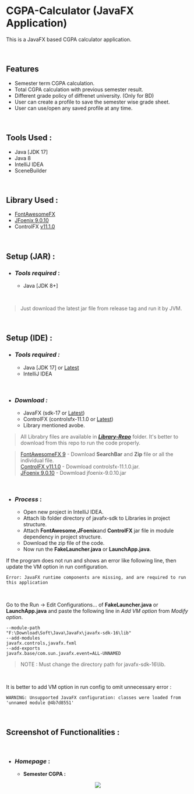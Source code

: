 # CGPA-Calculator (JavaFX Application)

This is a JavaFX based CGPA calculator application. 

<br>

## Features

- Semester term CGPA calculation.
- Total CGPA calculation with previous semester result.
- Different grade policy of diffrenet university. (Only for BD)
- User can create a profile to save the semester wise grade sheet.
- User can use/open any saved profile at any time.


<br>

## Tools Used :

- Java [JDK 17]
- Java 8
- IntelliJ IDEA
- SceneBuilder

<br>

## Library Used :

- [FontAwesomeFX](https://github.com/Jerady/fontawesomefx-glyphsbrowser)
- [JFoenix 9.0.10](http://www.jfoenix.com/)
- ControlFX [v11.1.0](https://jar-download.com/artifacts/org.controlsfx/controlsfx-samples)

<br>

## Setup (JAR) :

- ### _Tools required_ :
  - Java [JDK 8+]


<br>

> Just download the latest jar file from release tag and run it by JVM. 

<br>

## Setup (IDE) :

- ### _Tools required :_
  - Java [JDK 17] or [Latest](https://www.oracle.com/java/technologies/downloads/)
  - IntelliJ IDEA

<br>

- ### _Download :_
  - JavaFX (sdk-17 or [Latest](https://gluonhq.com/products/javafx/))
  - ControlFX (controlsfx-11.1.0 or [Latest](https://jar-download.com/artifacts/org.controlsfx/controlsfx-samples))
  - Library mentioned avobe.

> All Librabry files are available in [**_Library-Repo_**](https://github.com/ashik5757/Library-Repo.git) folder. It's better to download from this repo to run the code properly.

>  [FontAwesomeFX 9](https://github.com/ashik5757/Library-Repo/tree/master/Java/FontAwesomeFX) - Download **SearchBar** and **Zip** file or all the individual file. <br>
>  [ControlFX v11.1.0](https://github.com/ashik5757/Library-Repo/tree/master/Java/ControlFX) - Dowmload controlsfx-11.1.0.jar. <br>
>  [JFoenix 9.0.10](https://github.com/ashik5757/Library-Repo/tree/master/Java/JFoenix) - Dowmload jfoenix-9.0.10.jar

<br>


- ### _Process_ :

  - Open new project in IntelliJ IDEA.
  - Attach lib folder directory of javafx-sdk to Libraries in project structure.
  - Attach **FontAwesome**,**JFoenix**and **ControlFX** jar file in module dependency in project structure.
  - Download the zip file of the code.
  - Now run the **FakeLauncher.java** or **LaunchApp.java**.

If the program does not run and shows an error like following line, then update the VM option in run configuration.

    Error: JavaFX runtime components are missing, and are required to run this application

<br>

Go to the Run -> Edit Configurations... of **FakeLauncher.java** or **LaunchApp.java** and paste the following line in _Add VM option_ from _Modify option_.

~~~
--module-path
"F:\Download\Soft\Java\JavaFx\javafx-sdk-16\lib"
--add-modules
javafx.controls,javafx.fxml
--add-exports
javafx.base/com.sun.javafx.event=ALL-UNNAMED
~~~

> NOTE : Must change the directory path for javafx-sdk-16\lib.

<br>

It is better to add VM option in run config to omit unnecessary error :

    WARNING: Unsupported JavaFX configuration: classes were loaded from 'unnamed module @4b7d8551'


<br>


## Screenshot of Functionalities :

<br>

- ### _Homepage_ :

  - **Semester CGPA :**

<p align="center" width="100%">
    
  <img src="https://user-images.githubusercontent.com/81816852/144481614-4d3b597f-832b-48f3-90cf-38b003559355.png">
  
</p>








